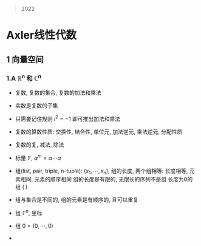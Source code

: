>2022

# Axler线性代数

## 1 向量空间

### 1.A $\mathbb{R}^n$ 和 $\mathbb{C}^n$

- 复数, 复数的集合, 复数的加法和乘法

- 实数是复数的子集

- 只需要记住规则 $i^2=-1$ 即可推出加法和乘法

- 复数的算数性质: 交换性, 结合性, 单位元, 加法逆元, 乘法逆元, 分配性质

- 复数的复, 减法, 除法

- 标量 $\mathbb{F}$, $\alpha^m=\alpha\cdots\alpha$

- 组(list, pair, triple, n-tuple): $(x_1,\cdots,x_n)$, 
  组的长度, 
  两个组相等: 长度相等, 元素相同, 元素的顺序相同
  组的长度是有限的, 无限长的序列不是组
  长度为0的组 $(\;)$

- 组与集合是不同的, 组的元素是有顺序的, 且可以重复

- 组 $\mathbb{F}^n$, 坐标

- 组 $0=(0,\cdots,0)$

- 

## 
<!--stackedit_data:
eyJoaXN0b3J5IjpbODIyODk0NTAwLDUxMjgzNzYxMl19
-->